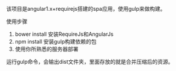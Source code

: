该项目是angular1.x+requirejs搭建的spa应用，使用gulp来做构建。

使用步骤

1. bower install 安装RequireJs和AngularJs
2. npm install 安装gulp构建依赖的包
3. 使用你所熟悉的服务器部署

运行gulp命令，会输出dist文件夹，里面存放的就是合并压缩后的资源。